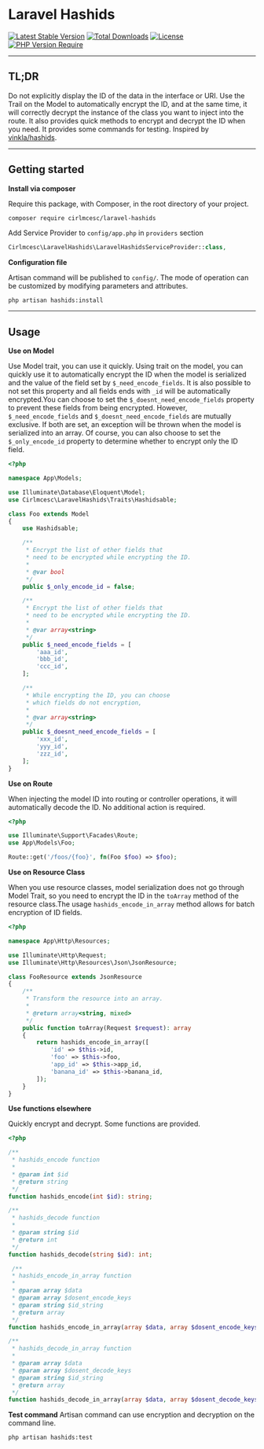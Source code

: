 # Laravel Hashids

[![Latest Stable Version](http://poser.pugx.org/cirlmcesc/laravel-hashids/v)](https://packagist.org/packages/cirlmcesc/laravel-hashids) [![Total Downloads](http://poser.pugx.org/cirlmcesc/laravel-hashids/downloads)](https://packagist.org/packages/cirlmcesc/laravel-hashids) [![License](http://poser.pugx.org/cirlmcesc/laravel-hashids/license)](https://packagist.org/packages/cirlmcesc/laravel-hashids) [![PHP Version Require](http://poser.pugx.org/cirlmcesc/laravel-hashids/require/php)](https://packagist.org/packages/cirlmcesc/laravel-hashids)

---

## TL;DR

Do not explicitly display the ID of the data in the interface or URI. Use the Trail on the Model to automatically encrypt the ID, and at the same time, it will correctly decrypt the instance of the class you want to inject into the route. It also provides quick methods to encrypt and decrypt the ID when you need. It provides some commands for testing. Inspired by [vinkla/hashids](https://github.com/vinkla/hashids).

---

## Getting started

**Install via composer**

Require this package, with Composer, in the root directory of your project.

```bash
composer require cirlmcesc/laravel-hashids
```

Add Service Provider to `config/app.php` in `providers` section

```php
Cirlmcesc\LaravelHashids\LaravelHashidsServiceProvider::class,
```

**Configuration file**

Artisan command will be published to `config/`. The mode of operation can be customized by modifying parameters and attributes.

```shell
php artisan hashids:install
```

---

## Usage

**Use on Model**

Use Model trait, you can use it quickly. Using trait on the model, you can quickly use it to automatically encrypt the ID when the model is serialized and the value of the field set by ```$_need_encode_fields```. It is also possible to not set this property and all fields ends with ```_id``` will be automatically encrypted.You can choose to set the ```$_doesnt_need_encode_fields``` property to prevent these fields from being encrypted. However, ``` $_need_encode_fields ``` and ``` $_doesnt_need_encode_fields ``` are mutually exclusive. If both are set, an exception will be thrown when the model is serialized into an array. Of course, you can also choose to set the ```$_only_encode_id``` property to determine whether to encrypt only the ID field.

```php
<?php

namespace App\Models;

use Illuminate\Database\Eloquent\Model;
use Cirlmcesc\LaravelHashids\Traits\Hashidsable;

class Foo extends Model
{
    use Hashidsable;

    /**
     * Encrypt the list of other fields that 
     * need to be encrypted while encrypting the ID.
     *
     * @var bool
     */
    public $_only_encode_id = false;

    /**
     * Encrypt the list of other fields that 
     * need to be encrypted while encrypting the ID.
     *
     * @var array<string>
     */
    public $_need_encode_fields = [
        'aaa_id',
        'bbb_id',
        'ccc_id',
    ];

    /**
     * While encrypting the ID, you can choose 
     * which fields do not encryption,
     *
     * @var array<string>
     */
    public $_doesnt_need_encode_fields = [
        'xxx_id',
        'yyy_id',
        'zzz_id',
    ];
}
```

**Use on Route**

When injecting the model ID into routing or controller operations, it will automatically decode the ID. No additional action is required.

```php
<?php

use Illuminate\Support\Facades\Route;
use App\Models\Foo;

Route::get('/foos/{foo}', fn(Foo $foo) => $foo);

```

**Use on Resource Class**

When you use resource classes, model serialization does not go through Model Trait, so you need to encrypt the ID in the ```toArray``` method of the resource class.The usage ```hashids_encode_in_array``` method allows for batch encryption of ID fields.

```php
<?php

namespace App\Http\Resources;

use Illuminate\Http\Request;
use Illuminate\Http\Resources\Json\JsonResource;

class FooResource extends JsonResource
{
    /**
     * Transform the resource into an array.
     *
     * @return array<string, mixed>
     */
    public function toArray(Request $request): array
    {
        return hashids_encode_in_array([
            'id' => $this->id,
            'foo' => $this->foo,
            'app_id' => $this->app_id,
            'banana_id' => $this->banana_id,
        ]);
    }
}

```

**Use functions elsewhere**

Quickly encrypt and decrypt. Some functions are provided.

```php
<?php

/**
 * hashids_encode function
 *
 * @param int $id
 * @return string
 */
function hashids_encode(int $id): string;

/**
 * hashids_decode function
 *
 * @param string $id
 * @return int
 */
function hashids_decode(string $id): int;

 /**
 * hashids_encode_in_array function
 *
 * @param array $data
 * @param array $dosent_encode_keys
 * @param string $id_string
 * @return array
 */
function hashids_encode_in_array(array $data, array $dosent_encode_keys = [], $id_string = '_id'): array;

/**
 * hashids_decode_in_array function
 *
 * @param array $data
 * @param array $dosent_decode_keys
 * @param string $id_string
 * @return array
 */
function hashids_decode_in_array(array $data, array $dosent_decode_keys = [], $id_string = '_id'): array;

```

**Test command**
Artisan command can use encryption and decryption on the command line.

```shell
php artisan hashids:test
```
